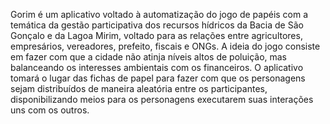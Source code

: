 Gorim é um aplicativo voltado à automatização do jogo de papéis com a temática da gestão participativa dos recursos hídricos da Bacia de São Gonçalo e da Lagoa Mirim, voltado para as relações entre agricultores, empresários, vereadores, prefeito, fiscais e ONGs. A ideia do jogo consiste em fazer com que a cidade não atinja níveis altos de poluição, mas balanceando os interesses ambientais com os financeiros. O aplicativo tomará o lugar das fichas de papel para fazer com que os personagens sejam distribuídos de maneira aleatória entre os participantes, disponibilizando meios para os personagens executarem suas interações uns com os outros.
